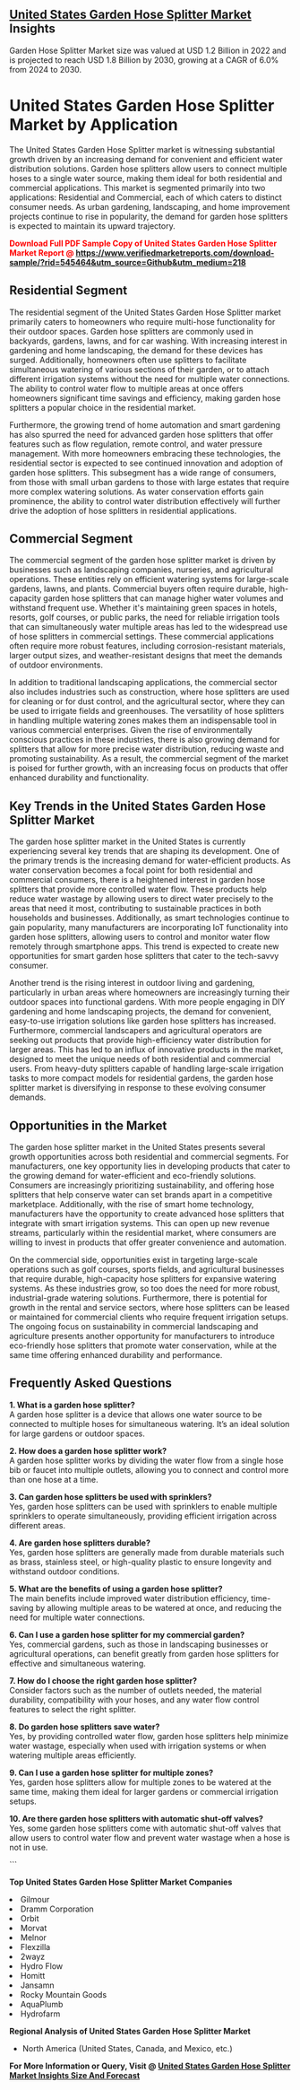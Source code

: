 <h2><a href="https://www.verifiedmarketreports.com/download-sample/?rid=545464&amp;utm_source=Github&amp;utm_medium=218" target="_blank">United States Garden Hose Splitter Market</a> Insights</h2><p>Garden Hose Splitter Market size was valued at USD 1.2 Billion in 2022 and is projected to reach USD 1.8 Billion by 2030, growing at a CAGR of 6.0% from 2024 to 2030.</p><p> <h1>United States Garden Hose Splitter Market by Application</h1> <p>The United States Garden Hose Splitter market is witnessing substantial growth driven by an increasing demand for convenient and efficient water distribution solutions. Garden hose splitters allow users to connect multiple hoses to a single water source, making them ideal for both residential and commercial applications. This market is segmented primarily into two applications: Residential and Commercial, each of which caters to distinct consumer needs. As urban gardening, landscaping, and home improvement projects continue to rise in popularity, the demand for garden hose splitters is expected to maintain its upward trajectory. <b><p><span class=""><span style="color: #ff0000;"><strong>Download Full PDF Sample Copy of United States Garden Hose Splitter Market Report</strong> @ </span><a href="https://www.verifiedmarketreports.com/download-sample/?rid=545464&amp;utm_source=Github&amp;utm_medium=218" target="_blank">https://www.verifiedmarketreports.com/download-sample/?rid=545464&amp;utm_source=Github&amp;utm_medium=218</a></span></p></b></p> <h2>Residential Segment</h2> <p>The residential segment of the United States Garden Hose Splitter market primarily caters to homeowners who require multi-hose functionality for their outdoor spaces. Garden hose splitters are commonly used in backyards, gardens, lawns, and for car washing. With increasing interest in gardening and home landscaping, the demand for these devices has surged. Additionally, homeowners often use splitters to facilitate simultaneous watering of various sections of their garden, or to attach different irrigation systems without the need for multiple water connections. The ability to control water flow to multiple areas at once offers homeowners significant time savings and efficiency, making garden hose splitters a popular choice in the residential market.</p> <p>Furthermore, the growing trend of home automation and smart gardening has also spurred the need for advanced garden hose splitters that offer features such as flow regulation, remote control, and water pressure management. With more homeowners embracing these technologies, the residential sector is expected to see continued innovation and adoption of garden hose splitters. This subsegment has a wide range of consumers, from those with small urban gardens to those with large estates that require more complex watering solutions. As water conservation efforts gain prominence, the ability to control water distribution effectively will further drive the adoption of hose splitters in residential applications.</p> <h2>Commercial Segment</h2> <p>The commercial segment of the garden hose splitter market is driven by businesses such as landscaping companies, nurseries, and agricultural operations. These entities rely on efficient watering systems for large-scale gardens, lawns, and plants. Commercial buyers often require durable, high-capacity garden hose splitters that can manage higher water volumes and withstand frequent use. Whether it's maintaining green spaces in hotels, resorts, golf courses, or public parks, the need for reliable irrigation tools that can simultaneously water multiple areas has led to the widespread use of hose splitters in commercial settings. These commercial applications often require more robust features, including corrosion-resistant materials, larger output sizes, and weather-resistant designs that meet the demands of outdoor environments.</p> <p>In addition to traditional landscaping applications, the commercial sector also includes industries such as construction, where hose splitters are used for cleaning or for dust control, and the agricultural sector, where they can be used to irrigate fields and greenhouses. The versatility of hose splitters in handling multiple watering zones makes them an indispensable tool in various commercial enterprises. Given the rise of environmentally conscious practices in these industries, there is also growing demand for splitters that allow for more precise water distribution, reducing waste and promoting sustainability. As a result, the commercial segment of the market is poised for further growth, with an increasing focus on products that offer enhanced durability and functionality.</p> <h2>Key Trends in the United States Garden Hose Splitter Market</h2> <p>The garden hose splitter market in the United States is currently experiencing several key trends that are shaping its development. One of the primary trends is the increasing demand for water-efficient products. As water conservation becomes a focal point for both residential and commercial consumers, there is a heightened interest in garden hose splitters that provide more controlled water flow. These products help reduce water wastage by allowing users to direct water precisely to the areas that need it most, contributing to sustainable practices in both households and businesses. Additionally, as smart technologies continue to gain popularity, many manufacturers are incorporating IoT functionality into garden hose splitters, allowing users to control and monitor water flow remotely through smartphone apps. This trend is expected to create new opportunities for smart garden hose splitters that cater to the tech-savvy consumer.</p> <p>Another trend is the rising interest in outdoor living and gardening, particularly in urban areas where homeowners are increasingly turning their outdoor spaces into functional gardens. With more people engaging in DIY gardening and home landscaping projects, the demand for convenient, easy-to-use irrigation solutions like garden hose splitters has increased. Furthermore, commercial landscapers and agricultural operators are seeking out products that provide high-efficiency water distribution for larger areas. This has led to an influx of innovative products in the market, designed to meet the unique needs of both residential and commercial users. From heavy-duty splitters capable of handling large-scale irrigation tasks to more compact models for residential gardens, the garden hose splitter market is diversifying in response to these evolving consumer demands.</p> <h2>Opportunities in the Market</h2> <p>The garden hose splitter market in the United States presents several growth opportunities across both residential and commercial segments. For manufacturers, one key opportunity lies in developing products that cater to the growing demand for water-efficient and eco-friendly solutions. Consumers are increasingly prioritizing sustainability, and offering hose splitters that help conserve water can set brands apart in a competitive marketplace. Additionally, with the rise of smart home technology, manufacturers have the opportunity to create advanced hose splitters that integrate with smart irrigation systems. This can open up new revenue streams, particularly within the residential market, where consumers are willing to invest in products that offer greater convenience and automation.</p> <p>On the commercial side, opportunities exist in targeting large-scale operations such as golf courses, sports fields, and agricultural businesses that require durable, high-capacity hose splitters for expansive watering systems. As these industries grow, so too does the need for more robust, industrial-grade watering solutions. Furthermore, there is potential for growth in the rental and service sectors, where hose splitters can be leased or maintained for commercial clients who require frequent irrigation setups. The ongoing focus on sustainability in commercial landscaping and agriculture presents another opportunity for manufacturers to introduce eco-friendly hose splitters that promote water conservation, while at the same time offering enhanced durability and performance.</p> <h2>Frequently Asked Questions</h2> <p><b>1. What is a garden hose splitter?</b><br> A garden hose splitter is a device that allows one water source to be connected to multiple hoses for simultaneous watering. It’s an ideal solution for large gardens or outdoor spaces.</p> <p><b>2. How does a garden hose splitter work?</b><br> A garden hose splitter works by dividing the water flow from a single hose bib or faucet into multiple outlets, allowing you to connect and control more than one hose at a time.</p> <p><b>3. Can garden hose splitters be used with sprinklers?</b><br> Yes, garden hose splitters can be used with sprinklers to enable multiple sprinklers to operate simultaneously, providing efficient irrigation across different areas.</p> <p><b>4. Are garden hose splitters durable?</b><br> Yes, garden hose splitters are generally made from durable materials such as brass, stainless steel, or high-quality plastic to ensure longevity and withstand outdoor conditions.</p> <p><b>5. What are the benefits of using a garden hose splitter?</b><br> The main benefits include improved water distribution efficiency, time-saving by allowing multiple areas to be watered at once, and reducing the need for multiple water connections.</p> <p><b>6. Can I use a garden hose splitter for my commercial garden?</b><br> Yes, commercial gardens, such as those in landscaping businesses or agricultural operations, can benefit greatly from garden hose splitters for effective and simultaneous watering.</p> <p><b>7. How do I choose the right garden hose splitter?</b><br> Consider factors such as the number of outlets needed, the material durability, compatibility with your hoses, and any water flow control features to select the right splitter.</p> <p><b>8. Do garden hose splitters save water?</b><br> Yes, by providing controlled water flow, garden hose splitters help minimize water wastage, especially when used with irrigation systems or when watering multiple areas efficiently.</p> <p><b>9. Can I use a garden hose splitter for multiple zones?</b><br> Yes, garden hose splitters allow for multiple zones to be watered at the same time, making them ideal for larger gardens or commercial irrigation setups.</p> <p><b>10. Are there garden hose splitters with automatic shut-off valves?</b><br> Yes, some garden hose splitters come with automatic shut-off valves that allow users to control water flow and prevent water wastage when a hose is not in use.</p> ```</p><p><strong>Top United States Garden Hose Splitter Market Companies</strong></p><div data-test-id=""><p><li>Gilmour</li><li> Dramm Corporation</li><li> Orbit</li><li> Morvat</li><li> Melnor</li><li> Flexzilla</li><li> 2wayz</li><li> Hydro Flow</li><li> Homitt</li><li> Jansamn</li><li> Rocky Mountain Goods</li><li> AquaPlumb</li><li> Hydrofarm</li></p><div><strong>Regional Analysis of&nbsp;United States Garden Hose Splitter Market</strong></div><ul><li dir="ltr"><p dir="ltr">North America&nbsp;(United States, Canada, and Mexico, etc.)</p></li></ul><p><strong>For More Information or Query, Visit @&nbsp;</strong><strong><a href="https://www.verifiedmarketreports.com/product/garden-hose-splitter-market/?utm_source=Github&amp;utm_medium=218" target="_blank">United States Garden Hose Splitter Market Insights Size And Forecast</a></strong></p></div>
